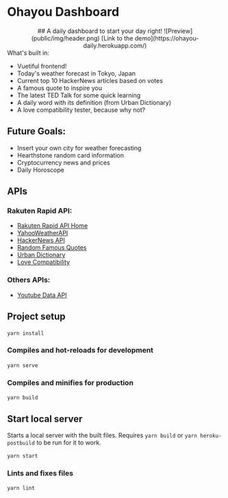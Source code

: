 # Ohayou Dashboard
<center>
## A daily dashboard to start your day right!
![Preview](public/img/header.png)
[Link to the demo](https://ohayou-daily.herokuapp.com/)
</center
  
## What's built in:
- Vuetiful frontend!
- Today's weather forecast in Tokyo, Japan
- Current top 10 HackerNews articles based on votes
- A famous quote to inspire you
- The latest TED Talk for some quick learning
- A daily word with its definition (from Urban Dictionary)
- A love compatibility tester, because why not?

## Future Goals:
- Insert your own city for weather forecasting
- Hearthstone random card information
- Cryptocurrency news and prices
- Daily Horoscope

## APIs
### Rakuten Rapid API:
- [Rakuten Rapid API Home](https://english.api.rakuten.net/)
- [YahooWeatherAPI](https://english.api.rakuten.net/dimashirokov/api/YahooWeatherAPI)
- [HackerNews API](https://english.api.rakuten.net/dimashirokov/api/HackerNews)
- [Random Famous Quotes](https://english.api.rakuten.net/andruxnet/api/Random%20Famous%20Quotes)
- [Urban Dictionary](https://api.rakuten.net/community/api/Urban%20Dictionary)
- [Love Compatibility](https://api.rakuten.net/ajith/api/Love%20Calculator)

### Others APIs:
- [Youtube Data API](https://developers.google.com/youtube/v3/)

## Project setup
```
yarn install
```

### Compiles and hot-reloads for development
```
yarn serve
```

### Compiles and minifies for production
```
yarn build
```

## Start local server
Starts a local server with the built files. Requires `yarn build` or `yarn heroku-postbuild` to be run for it to work.
```
yarn start
```

### Lints and fixes files
```
yarn lint
```
